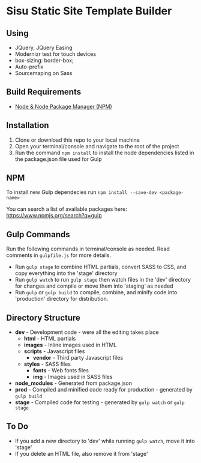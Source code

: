 # Sisu Static Site Template Builder

## Using
* JQuery, JQuery Easing
* Modernizr test for touch devices
* box-sizing: border-box;
* Auto-prefix
* Sourcemaping on Sass


## Build Requirements
* [Node & Node Package Manager (NPM)](http://nodejs.org/)

## Installation

1. Clone or download this repo to your local machine
2. Open your terminal/console and navigate to the root of the project
3. Run the command `npm install` to install the node dependencies listed in the package.json file used for Gulp


## NPM

To install new Gulp dependecies run `npm install --save-dev <package-name>`

You can search a list of available packages here: https://www.npmjs.org/search?q=gulp

## Gulp Commands

Run the following commands in terminal/console as needed. Read comments in `gulpfile.js` for more details.

* Run `gulp stage` to combine HTML partials, convert SASS to CSS, and copy everything into the 'stage' directory
* Run `gulp watch` to run `gulp stage` then watch files in the 'dev' directory for changes and compile or move them into 'staging' as needed
* Run `gulp` or `gulp build` to compile, combine, and minify code into 'production' directory for distribution.

## Directory Structure

* **dev** - Development code - were all the editing takes place
	* **html** - HTML partials
	* **images** - Inline images used in HTML
	* **scripts** - Javascript files
		* **vendor** - Third party Javascript files
	* **styles** - SASS files
		* **fonts** - Web fonts files
		* **img** - Images used in SASS files
* **node_modules** - Generated from package.json
* **prod** - Compiled and minified code ready for production - generated by `gulp build`
* **stage** - Compiled code for testing - generated by `gulp watch` or `gulp stage`

## To Do
* If you add a new directory to 'dev' while running `gulp watch`, move it into 'stage'
* If you delete an HTML file, also remove it from 'stage'